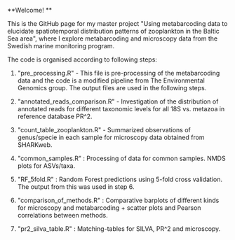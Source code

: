 **Welcome! **

This is the GitHub page for my master project "Using metabarcoding data to elucidate spatiotemporal distribution
patterns of zooplankton in the Baltic Sea area", where I explore metabarcoding and microscopy data from the Swedish marine monitoring program. 

The code is organised according to following steps:

1. "pre_processing.R" - This file is pre-processing of the metabarcoding data and the code is a modified pipeline from
   The Environmental Genomics group. The output files are used in the following steps. 

2. "annotated_reads_comparison.R" - Investigation of the distribution of annotated reads for different taxonomic levels for all 18S vs. metazoa in reference database PR^2.

3. "count_table_zooplankton.R" - Summarized observations of genus/specie in each sample for microscopy data obtained from SHARKweb. 

4. "common_samples.R" : Processing of data for common samples. NMDS plots for ASVs/taxa.

5. "RF_5fold.R" : Random Forest predictions using 5-fold cross validation. The output from this was used in step 6. 

6. "comparison_of_methods.R" : Comparative barplots of different kinds for microscopy and metabarcoding + scatter plots and Pearson correlations between methods. 

7. "pr2_silva_table.R" : Matching-tables for SILVA, PR^2 and microscopy.
